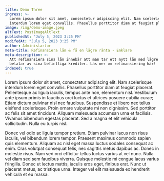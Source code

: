 ```yaml
---
title: Demo Three
ingress: >-
  Lorem ipsum dolor sit amet, consectetur adipiscing elit. Nam scelerisque
  interdum lorem eget convallis. Phasellus porttitor diam at feugiat placerat.
image: /img/demo-image.jpeg
altText: PostImageAltText
publishedAt: "July 5, 2023 3:25 PM"
modifedAt: "July 5, 2023 3:25 PM"
author: Administartor
meta-title: Refinansiera lån & få en lägre ränta - Enklare
meta-description: >-
  Att refinansiera sina lån innebär att man tar ett nytt lån med lägre ränta och
  betalar av sina befintliga krediter. Läs mer om refinansiering här!
indexed: true
---
```


Lorem ipsum dolor sit amet, consectetur adipiscing elit. Nam scelerisque interdum lorem eget convallis. Phasellus porttitor diam at feugiat placerat. Pellentesque ac ligula iaculis, tempus ante non, elementum nisl. Vestibulum ante ipsum primis in faucibus orci luctus et ultrices posuere cubilia curae; Etiam dictum pulvinar nisl nec faucibus. Suspendisse et libero nec tellus eleifend scelerisque. Proin ornare vulputate mi non dignissim. Sed porttitor ac felis sit amet tincidunt. Aliquam malesuada accumsan urna et facilisis. Vivamus bibendum egestas placerat. Sed a magna et elit vehicula sollicitudin. Nulla eu turpis nisl.

Donec vel odio ac ligula tempor pretium. Etiam pulvinar lacus non risus iaculis, vel bibendum lorem tempor. Praesent maximus commodo sapien quis elementum. Aliquam ac nisl eget massa luctus sodales consequat ac enim. Cras volutpat consequat felis, nec sagittis metus dapibus ac. Donec in molestie risus. Nam sed orci efficitur tellus luctus varius at vel nunc. Nulla vel diam sed sem faucibus viverra. Quisque molestie mi congue lacus varius fringilla. Donec ut lectus mattis, iaculis eros eget, finibus erat. Nunc ut placerat metus, ac tristique urna. Integer vel elit malesuada ex hendrerit vehicula et eu massa.
